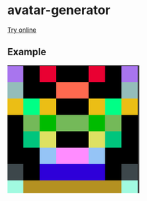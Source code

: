 # avatar-generator

[Try online](https://guillaume-gomez.github.io/avatar-generator)

## Example

![example](./example.png)
